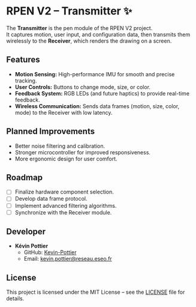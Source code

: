 # RPEN V2 – Transmitter ✨

The **Transmitter** is the pen module of the RPEN V2 project.  
It captures motion, user input, and configuration data, then transmits them wirelessly to the **Receiver**, which renders the drawing on a screen.

## Features

- **Motion Sensing:** High-performance IMU for smooth and precise tracking.  
- **User Controls:** Buttons to change mode, size, or color.  
- **Feedback System:** RGB LEDs (and future haptics) to provide real-time feedback.  
- **Wireless Communication:** Sends data frames (motion, size, color, mode) to the Receiver with low latency.  

## Planned Improvements

- Better noise filtering and calibration.  
- Stronger microcontroller for improved responsiveness.  
- More ergonomic design for user comfort.  

## Roadmap

- [ ] Finalize hardware component selection.  
- [ ] Develop data frame protocol.  
- [ ] Implement advanced filtering algorithms.  
- [ ] Synchronize with the Receiver module.  

## Developer

- **Kévin Pottier**  
  - GitHub: [Kevin-Pottier](https://github.com/Kevin-Pottier)  
  - Email: kevin.pottier@reseau.eseo.fr  

## License

This project is licensed under the MIT License – see the [LICENSE](./LICENSE) file for details.
